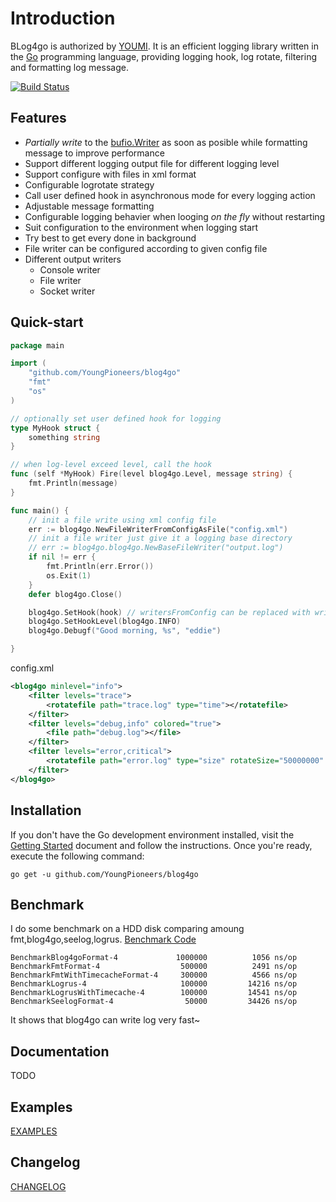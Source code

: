 Introduction
=======

BLog4go is authorized by [YOUMI](https://www.youmi.net/). It is an efficient logging library written in the [Go](http://golang.org/) programming language, providing logging hook, log rotate, filtering and formatting log message. 

[![Build Status](https://travis-ci.org/YoungPioneers/blog4go.svg?branch=master)](https://travis-ci.org/YoungPioneers/blog4go)


Features
------------------
* *Partially write* to the [bufio.Writer](https://golang.org/pkg/bufio/#Writer) as soon as posible while formatting message to improve performance
* Support different logging output file for different logging level
* Support configure with files in xml format
* Configurable logrotate strategy
* Call user defined hook in asynchronous mode for every logging action
* Adjustable message formatting
* Configurable logging behavier when looging *on the fly* without restarting
* Suit configuration to the environment when logging start
* Try best to get every done in background
* File writer can be configured according to given config file
* Different output writers
	* Console writer
	* File writer
	* Socket writer 


Quick-start
------------------

```go
package main

import (
	"github.com/YoungPioneers/blog4go"
	"fmt"
	"os"
)

// optionally set user defined hook for logging
type MyHook struct {
	something string
}

// when log-level exceed level, call the hook
func (self *MyHook) Fire(level blog4go.Level, message string) {
	fmt.Println(message)
}

func main() {
	// init a file write using xml config file
	err := blog4go.NewFileWriterFromConfigAsFile("config.xml")
	// init a file writer just give it a logging base directory
	// err := blog4go.blog4go.NewBaseFileWriter("output.log")
	if nil != err {
		fmt.Println(err.Error())
		os.Exit(1)
	}
	defer blog4go.Close()

	blog4go.SetHook(hook) // writersFromConfig can be replaced with writers
	blog4go.SetHookLevel(blog4go.INFO)
	blog4go.Debugf("Good morning, %s", "eddie")

}
```

config.xml
```xml
<blog4go minlevel="info">
	<filter levels="trace">
		<rotatefile path="trace.log" type="time"></rotatefile>
	</filter>
	<filter levels="debug,info" colored="true">
		<file path="debug.log"></file>
	</filter>
	<filter levels="error,critical">
		<rotatefile path="error.log" type="size" rotateSize="50000000" rotateLines="8000000"></rotatefile>
	</filter>
</blog4go>
```

Installation
------------------

If you don't have the Go development environment installed, visit the 
[Getting Started](http://golang.org/doc/install.html) document and follow the instructions. Once you're ready, execute the following command:

```
go get -u github.com/YoungPioneers/blog4go
```

Benchmark
------------------

I do some benchmark on a HDD disk comparing amoung fmt,blog4go,seelog,logrus. [Benchmark Code](https://github.com/YoungPioneers/blog4go/tree/master/benchmark)

```
BenchmarkBlog4goFormat-4         	 1000000	      1056 ns/op
BenchmarkFmtFormat-4             	  500000	      2491 ns/op
BenchmarkFmtWithTimecacheFormat-4	  300000	      4566 ns/op
BenchmarkLogrus-4                	  100000	     14216 ns/op
BenchmarkLogrusWithTimecache-4   	  100000	     14541 ns/op
BenchmarkSeelogFormat-4          	   50000	     34426 ns/op
```

It shows that blog4go can write log very fast~


Documentation
------------------

TODO


Examples
---------------

[EXAMPLES](https://github.com/YoungPioneers/blog4go/tree/master/examples)


Changelog
------------------

[CHANGELOG](https://raw.githubusercontent.com/YoungPioneers/blog4go/master/CHANGELOG)
